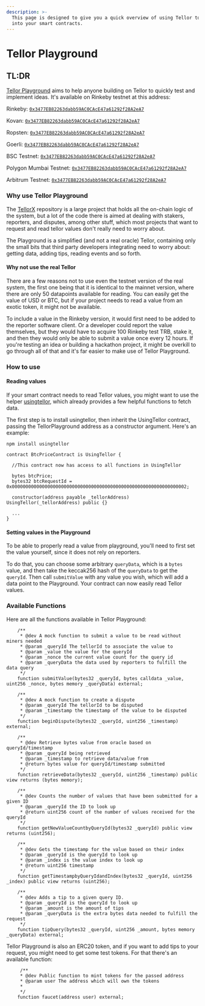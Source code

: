 ```yaml
---
description: >-
  This page is designed to give you a quick overview of using Tellor to get data
  into your smart contracts.
---
```


# Tellor Playground

## TL:DR

[Tellor Playground](https://github.com/tellor-io/TellorPlayground) aims to help anyone building on Tellor to quickly test and implement ideas. It's available on Rinkeby testnet at this address:

Rinkeby: [`0x3477EB82263dabb59AC0CAcE47a61292f28A2eA7`](https://rinkeby.etherscan.io/address/0x3477EB82263dabb59AC0CAcE47a61292f28A2eA7#code)

Kovan: [`0x3477EB82263dabb59AC0CAcE47a61292f28A2eA7`](https://kovan.etherscan.io/address/0x3477EB82263dabb59AC0CAcE47a61292f28A2eA7#code)

Ropsten: [`0x3477EB82263dabb59AC0CAcE47a61292f28A2eA7`](https://ropsten.etherscan.io/address/0x3477EB82263dabb59AC0CAcE47a61292f28A2eA7#code)

Goerli: [`0x3477EB82263dabb59AC0CAcE47a61292f28A2eA7`](https://goerli.etherscan.io/address/0x3477EB82263dabb59AC0CAcE47a61292f28A2eA7#code)

BSC Testnet: [`0x3477EB82263dabb59AC0CAcE47a61292f28A2eA7`](https://testnet.bscscan.com/address/0x3477EB82263dabb59AC0CAcE47a61292f28A2eA7#code)

Polygon Mumbai Testnet: [`0x3477EB82263dabb59AC0CAcE47a61292f28A2eA7`](https://explorer-mumbai.maticvigil.com/address/0x3477EB82263dabb59AC0CAcE47a61292f28A2eA7/contracts)

Arbitrum Testnet: [`0x3477EB82263dabb59AC0CAcE47a61292f28A2eA7`](https://rinkeby-explorer.arbitrum.io/address/0x3477EB82263dabb59AC0CAcE47a61292f28A2eA7)

### Why use Tellor Playground

The [TellorX](https://github.com/tellor-io/tellorX) repository is a large project that holds all the on-chain logic of the system, but a lot of the code there is aimed at dealing with stakers, reporters, and disputes, among other stuff, which most projects that want to request and read tellor values don't really need to worry about.

The Playground is a simplified (and not a real oracle) Tellor, containing only the small bits that third party developers integrating need to worry about: getting data, adding tips, reading events and so forth.

#### Why not use the real Tellor

There are a few reasons not to use even the testnet version of the real system, the first one being that it is identical to the mainnet version, where there are only 50 datapoints available for reading. You can easily get the value of USD or BTC, but if your project needs to read a value from an exotic token, it might not be available.

To include a value in the Rinkeby version, it would first need to be added to the reporter software client. Or a developer could report the value themselves, but they would have to acquire 100 Rinkeby test TRB, stake it, and then they would only be able to submit a value once every 12 hours. If you're testing an idea or building a hackathon project, it might be overkill to go through all of that and it's far easier to make use of Tellor Playground.

### How to use

#### Reading values

If your smart contract needs to read Tellor values, you might want to use the helper [usingtellor](https://github.com/tellor-io/usingtellor), which already provides a few helpful functions to fetch data.

The first step is to install usingtellor, then inherit the UsingTellor contract, passing the TellorPlayground address as a constructor argument. Here's an example:

```
npm install usingtellor
```

```solidity
contract BtcPriceContract is UsingTellor {

  //This contract now has access to all functions in UsingTellor

  bytes btcPrice;
  bytes32 btcRequestId = 0x0000000000000000000000000000000000000000000000000000000000000002;

  constructor(address payable _tellorAddress) UsingTellor(_tellorAddress) public {}

  ...
}
```

#### Setting values in the Playground

To be able to properly read a value from playground, you'll need to first set the value yourself, since it does not rely on reporters.

To do that, you can choose some arbitrary `queryData`, which is a `bytes` value, and then take the keccak256 hash of the `queryData` to get the `queryId`. Then call `submitValue` with any value you wish, which will add a data point to the Playground. Your contract can now easily read Tellor values.

### Available Functions

Here are all the functions available in Tellor Playground:

```solidity
    /**
     * @dev A mock function to submit a value to be read without miners needed
     * @param _queryId The tellorId to associate the value to
     * @param _value the value for the queryId
     * @param _nonce the current value count for the query id
     * @param _queryData the data used by reporters to fulfill the data query
     */
    function submitValue(bytes32 _queryId, bytes calldata _value, uint256 _nonce, bytes memory _queryData) external;

    /**
     * @dev A mock function to create a dispute
     * @param _queryId The tellorId to be disputed
     * @param _timestamp the timestamp of the value to be disputed
     */
    function beginDispute(bytes32 _queryId, uint256 _timestamp) external;

    /**
     * @dev Retrieve bytes value from oracle based on queryId/timestamp
     * @param _queryId being retrieved
     * @param _timestamp to retrieve data/value from
     * @return bytes value for queryId/timestamp submitted
     */
    function retrieveData(bytes32 _queryId, uint256 _timestamp) public view returns (bytes memory);

    /**
     * @dev Counts the number of values that have been submitted for a given ID
     * @param _queryId the ID to look up
     * @return uint256 count of the number of values received for the queryId
     */
    function getNewValueCountbyQueryId(bytes32 _queryId) public view returns (uint256);

    /**
     * @dev Gets the timestamp for the value based on their index
     * @param _queryId is the queryId to look up
     * @param _index is the value index to look up
     * @return uint256 timestamp
     */
    function getTimestampbyQueryIdandIndex(bytes32 _queryId, uint256 _index) public view returns (uint256);

    /**
     * @dev Adds a tip to a given query ID.
     * @param _queryId is the queryId to look up
     * @param _amount is the amount of tips
     * @param _queryData is the extra bytes data needed to fulfill the request
     */
    function tipQuery(bytes32 _queryId, uint256 _amount, bytes memory _queryData) external;
```

Tellor Playground is also an ERC20 token, and if you want to add tips to your request, you might need to get some test tokens. For that there's an available function:

```solidity
     /**
     * @dev Public function to mint tokens for the passed address
     * @param user The address which will own the tokens
     *
     */
    function faucet(address user) external;
```

